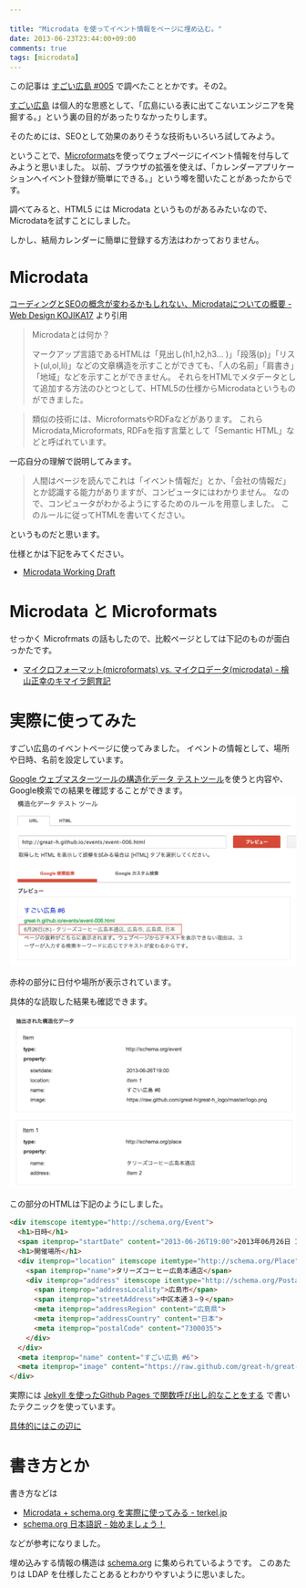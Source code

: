 ```yaml
---

title: "Microdata を使ってイベント情報をページに埋め込む。"
date: 2013-06-23T23:44:00+09:00
comments: true
tags: [microdata]
---
```


この記事は [すごい広島 #005](http://great-h.github.io/events/event-005.html) で調べたこととかです。その2。

[すごい広島](http://great-h.github.io) は個人的な思惑として、「広島にいる表に出てこないエンジニアを発掘する。」という裏の目的があったりなかったりします。

そのためには、SEOとして効果のありそうな技術もいろいろ試してみよう。

ということで、[Microformats](http://microformats.org/)を使ってウェブページにイベント情報を付与してみようと思いました。
以前、ブラウザの拡張を使えば、「カレンダーアプリケーションへイベント登録が簡単にできる。」という噂を聞いたことがあったからです。

調べてみると、HTML5 には Microdata というものがあるみたいなので、Microdataを試すことにしました。

しかし、結局カレンダーに簡単に登録する方法はわかっておりません。

# Microdata

[コーディングとSEOの概念が変わるかもしれない、Microdataについての概要 - Web Design KOJIKA17](http://kojika17.com/2011/06/summary-of-microdata.html) より引用

> Microdataとは何か？
>
> マークアップ言語であるHTMLは「見出し(h1,h2,h3... )」「段落(p)」「リスト(ul,ol,li)」などの文章構造を示すことができても、「人の名前」「肩書き」「地域」などを示すことができません。
> それらをHTMLでメタデータとして追加する方法のひとつとして、HTML5の仕様からMicrodataというものができました。

> 類似の技術には、MicroformatsやRDFaなどがあります。
> これらMicrodata,Microformats, RDFaを指す言葉として「Semantic HTML」などと呼ばれています。

一応自分の理解で説明してみます。

> 人間はページを読んでこれは「イベント情報だ」とか、「会社の情報だ」とか認識する能力がありますが、コンピュータにはわかりません。
> なので、コンピュータがわかるようにするためのルールを用意しました。
> このルールに従ってHTMLを書いてください。

というものだと思います。

仕様とかは下記をみてください。

* [Microdata Working Draft](http://www.w3.org/TR/microdata/)

# Microdata と Microformats

せっかく  Microfrmats の話もしたので、比較ページとしては下記のものが面白っかたです。

* [マイクロフォーマット(microformats) vs. マイクロデータ(microdata) - 檜山正幸のキマイラ飼育記](http://d.hatena.ne.jp/m-hiyama/20100412/1271032800)

# 実際に使ってみた

すごい広島のイベントページに使ってみました。
イベントの情報として、場所や日時、名前を設定しています。

[Google ウェブマスターツールの構造化データ テストツール](http://www.google.com/webmasters/tools/richsnippets?q=http%3A%2F%2Fgreat-h.github.io%2Fevents%2Fevent-004.html)を使うと内容や、Google検索での結果を確認することができます。
![構造化データテストツールの結果](/images/20130623-sample.png)

赤枠の部分に日付や場所が表示されています。

具体的な読取した結果も確認できます。

![サイトプロパティ](/images/20130623-result.png)

この部分のHTMLは下記のようにしました。

```html
<div itemscope itemtype="http://schema.org/Event">
  <h1>日時</h1>
  <span itemprop="startDate" content="2013-06-26T19:00">2013年06月26日 19:00</span>
  <h1>開催場所</h1>
  <div itemprop="location" itemscope itemtype="http://schema.org/Place">
    <span itemprop="name">タリーズコーヒー広島本通店</span>
    <div itemprop="address" itemscope itemtype="http://schema.org/PostalAddress">
      <span itemprop="addressLocality">広島市</span>
      <span itemprop="streetAddress">中区本通３−９</span>
      <meta itemprop="addressRegion" content="広島県">
      <meta itemprop="addressCountry" content="日本">
      <meta itemprop="postalCode" content="7300035">
    </div>
  </div>
  <meta itemprop="name" content="すごい広島 #6">
  <meta itemprop="image" content="https://raw.github.com/great-h/great-h_logo/master/logo.png">
</div>
```

実際には [Jekyll を使ったGithub Pages で関数呼び出し的なことをする](/blog/2013/06/19/jekyll-on-function/) で書いたテクニックを使っています。

[具体的にはこの辺に](https://github.com/great-h/great-h.github.io/blob/e264ccad9733ec534ef63f43b2aa551943173afc/_layouts/event.html)

# 書き方とか

書き方などは

* [Microdata + schema.org を実際に使ってみる - terkel.jp](http://terkel.jp/archives/2011/08/microdata-and-schema-org/) 
* [schema.org 日本語訳 - 始めましょう！](http://schema-ja.appspot.com/docs/gs.html)

などが参考になりました。

埋め込みする情報の構造は [schema.org](http://schema.org/) に集められているようです。
このあたりは LDAP を仕様したことあるとわかりやすいように思いました。
